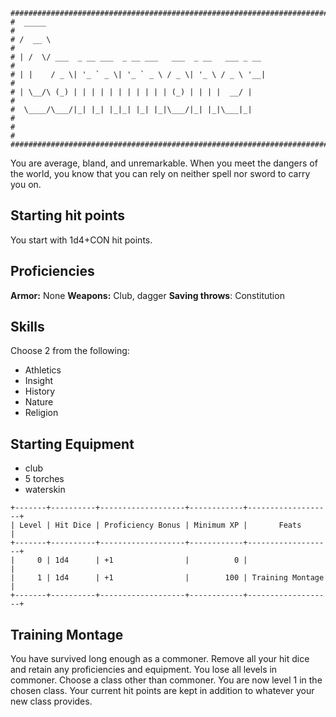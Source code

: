 ```
################################################################################
#  _____                                                                       #
# /  __ \                                                                      #
# | /  \/ ___  _ __ ___  _ __ ___   ___  _ __   ___ _ __                       #
# | |    / _ \| '_ ` _ \| '_ ` _ \ / _ \| '_ \ / _ \ '__|                      #
# | \__/\ (_) | | | | | | | | | | | (_) | | | |  __/ |                         #
#  \____/\___/|_| |_| |_|_| |_| |_|\___/|_| |_|\___|_|                         #
#                                                                              #
################################################################################
```
You are average, bland, and unremarkable. When you meet the dangers of the
world, you know that you can rely on neither spell nor sword to carry you on.

## Starting hit points
You start with 1d4+CON hit points.

## Proficiencies
**Armor:** None
**Weapons:** Club, dagger
**Saving throws**: Constitution

## Skills
Choose 2 from the following:
- Athletics
- Insight
- History
- Nature
- Religion

## Starting Equipment
- club
- 5 torches
- waterskin

```
+-------+----------+-------------------+------------+-------------------+
| Level | Hit Dice | Proficiency Bonus | Minimum XP |       Feats       |
+-------+----------+-------------------+------------+-------------------+
|     0 | 1d4      | +1                |          0 |                   |
|     1 | 1d4      | +1                |        100 | Training Montage  |
+-------+----------+-------------------+------------+-------------------+
```

## Training Montage
You have survived long enough as a commoner. Remove all your hit dice and retain
any proficiencies and equipment. You lose all levels in commoner. Choose a class
other than commoner. You are now level 1 in the chosen class. Your current
hit points are kept in addition to whatever your new class provides.